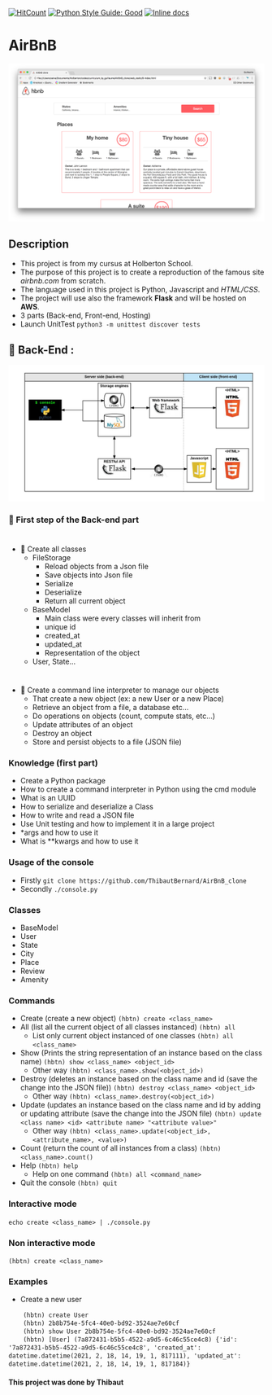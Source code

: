 [![HitCount](http://hits.dwyl.com/ThibautBernard/AirBnB_clone.svg)](http://hits.dwyl.com/ThibautBernard/AirBnB_clone)
[![Python Style Guide: Good](https://img.shields.io/badge/code%20style-goodparts-brightgreen.svg?style=flat)](https://github.com/dwyl/goodparts "Python Good")
[![Inline docs](http://inch-ci.org/github/ThibautBernard/AirBnB_clone.svg?branch=master)](http://inch-ci.org/github/ThibautBernard/AirBnB_clone)

# AirBnB 

![](https://github.com/ThibautBernard/AirBnB_clone/blob/main/img_repo/fe2e3e7701dec72ce612472dab9bb55fe0e9f6d4.png)
## Description 
* This project is from my cursus at Holberton School. 
* The purpose of this project is to create a reproduction of the famous site *airbnb.com* from scratch.
* The language used in this project is Python, Javascript and *HTML/CSS*.
* The project will use also the framework **Flask** and will be hosted on **AWS**.
* 3 parts (Back-end, Front-end, Hosting)
* Launch UnitTest ``` python3 -m unittest discover tests ```

## :large_blue_circle: Back-End : 
![](https://github.com/ThibautBernard/AirBnB_clone/blob/main/img_repo/d2d06462824fab5846f3.png)
### :pushpin: First step of the Back-end part
#
* :large_blue_diamond: Create all classes
  * FileStorage 
    * Reload objects from a Json file
    * Save objects into Json file
    * Serialize
    * Deserialize
    * Return all current object
  * BaseModel
    * Main class were every classes will inherit from
    * unique id
    * created_at
    * updated_at
    * Representation of the object
  * User, State...
#
* :large_blue_diamond: Create a command line interpreter to manage our objects 
  * That create a new object (ex: a new User or a new Place)
  * Retrieve an object from a file, a database etc…
  * Do operations on objects (count, compute stats, etc…)
  * Update attributes of an object
  * Destroy an object
  * Store and persist objects to a file (JSON file)

### Knowledge (first part)
* Create a Python package
* How to create a command interpreter in Python using the cmd module
* What is an UUID
* How to serialize and deserialize a Class
* How to write and read a JSON file
* Use Unit testing and how to implement it in a large project
* *args and how to use it
* What is **kwargs and how to use it

### Usage of the console
* Firstly ``` git clone https://github.com/ThibautBernard/AirBnB_clone ```
* Secondly ``` ./console.py ```
### Classes 
* BaseModel
* User
* State
* City
* Place
* Review 
* Amenity
### Commands 
* Create (create a new object) ``` (hbtn) create <class_name> ```
* All (list all the current object of all classes instanced) ``` (hbtn) all ```
  * List only current object instanced of one classes ``` (hbtn) all <class_name> ```
* Show (Prints the string representation of an instance based on the class name) ``` (hbtn) show <class_name> <object_id> ```
  * Other way ``` (hbtn) <class_name>.show(<object_id>) ```
* Destroy (deletes an instance based on the class name and id (save the change into the JSON file)) ``` (hbtn) destroy <class_name> <object_id> ```
  * Other way ``` (hbtn) <class_name>.destroy(<object_id>) ```
* Update (updates an instance based on the class name and id by adding or updating attribute (save the change into the JSON file) ``` (hbtn) update <class name> <id> <attribute name> "<attribute value>" ```
  * Other way ``` (hbtn) <class_name>.update(<object_id>, <attribute_name>, <value>) ```
* Count (return the count of all instances from a class) ``` (hbtn) <class_name>.count() ```
* Help ``` (hbtn) help ```
  * Help on one command ``` (hbtn) all <command_name> ```
* Quit the console ``` (hbtn) quit ```
### Interactive mode
``` echo create <class_name> | ./console.py ```
### Non interactive mode
``` (hbtn) create <class_name>  ```
### Examples
* Create a new user 
``` 
    (hbtn) create User  
    (hbtn) 2b8b754e-5fc4-40e0-bd92-3524ae7e60cf
    (hbtn) show User 2b8b754e-5fc4-40e0-bd92-3524ae7e60cf
    (hbtn) [User] (7a872431-b5b5-4522-a9d5-6c46c55ce4c8) {'id': '7a872431-b5b5-4522-a9d5-6c46c55ce4c8', 'created_at': datetime.datetime(2021, 2, 18, 14, 19, 1, 817111), 'updated_at': datetime.datetime(2021, 2, 18, 14, 19, 1, 817184)}

```
#### This project was done by Thibaut
#
